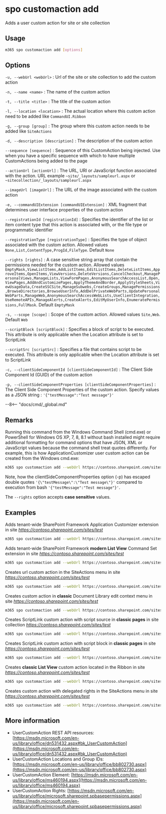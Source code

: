 # spo customaction add

Adds a user custom action for site or site collection

## Usage

```sh
m365 spo customaction add [options]
```

## Options

`-u, --webUrl <webUrl>`
: Url of the site or site collection to add the custom action

`-n, --name <name>`
: The name of the custom action

`-t, --title <title>`
: The title of the custom action

`-l, --location <location>`
: The actual location where this custom action need to be added like `CommandUI.Ribbon`

`-g, --group [group]`
: The group where this custom action needs to be added like `SiteActions`

`-d, --description [description]`
: The description of the custom action

`--sequence [sequence]`
: Sequence of this CustomAction being injected. Use when you have a specific sequence with which to have multiple CustomActions being added to the page

`--actionUrl [actionUrl]`
: The URL, URI or JavaScript function associated with the action. URL example `~site/_layouts/sampleurl.aspx` or `~sitecollection/_layouts/sampleurl.aspx`

`--imageUrl [imageUrl]`
: The URL of the image associated with the custom action

`-e, --commandUIExtension [commandUIExtension]`
: XML fragment that determines user interface properties of the custom action

`--registrationId [registrationId]`
: Specifies the identifier of the list or item content type that this action is associated with, or the file type or programmatic identifier

`--registrationType [registrationType]`
: Specifies the type of object associated with the custom action. Allowed values `None,List,ContentType,ProgId,FileType`. Default `None`

`--rights [rights]`
: A case sensitive string array that contain the permissions needed for the custom action. Allowed values `EmptyMask,ViewListItems,AddListItems,EditListItems,DeleteListItems,ApproveItems,OpenItems,ViewVersions,DeleteVersions,CancelCheckout,ManagePersonalViews,ManageLists,ViewFormPages,AnonymousSearchAccessList,Open,ViewPages,AddAndCustomizePages,ApplyThemeAndBorder,ApplyStyleSheets,ViewUsageData,CreateSSCSite,ManageSubwebs,CreateGroups,ManagePermissions,BrowseDirectories,BrowseUserInfo,AddDelPrivateWebParts,UpdatePersonalWebParts,ManageWeb,AnonymousSearchAccessWebLists,UseClientIntegration,UseRemoteAPIs,ManageAlerts,CreateAlerts,EditMyUserInfo,EnumeratePermissions,FullMask`. Default `EmptyMask`

`-s, --scope [scope]`
: Scope of the custom action. Allowed values `Site,Web`. Default `Web`

`--scriptBlock [scriptBlock]`
: Specifies a block of script to be executed. This attribute is only applicable when the Location attribute is set to ScriptLink

`--scriptSrc [scriptSrc]`
: Specifies a file that contains script to be executed. This attribute is only applicable when the Location attribute is set to ScriptLink

`-c, --clientSideComponentId [clientSideComponentId]`
: The Client Side Component Id (GUID) of the custom action

`-p, --clientSideComponentProperties [clientSideComponentProperties]`
: The Client Side Component Properties of the custom action. Specify values as a JSON string : `'{"testMessage":"Test message"}'`

--8<-- "docs/cmd/_global.md"

## Remarks

Running this command from the Windows Command Shell (cmd.exe) or PowerShell for Windows OS XP, 7, 8, 8.1 without bash installed might require additional formatting for command options that have JSON, XML or JavaScript values because the command shell treat quotes differently. For example, this is how ApplicationCustomizer user custom action can be created from the Windows cmd.exe:

```sh
m365 spo customaction add --webUrl https://contoso.sharepoint.com/sites/test --title "YourAppCustomizer" --name "YourName" --location "ClientSideExtension.ApplicationCustomizer" --clientSideComponentId b41916e7-e69d-467f-b37f-ff8ecf8f99f2 --clientSideComponentProperties '{\"testMessage\":\"Test message\"}'
```

Note, how the clientSideComponentProperties option (-p) has escaped double quotes `'{\"testMessage\":\"Test message\"}'` compared to execution from bash `'{"testMessage":"Test message"}'`.

The `--rights` option accepts **case sensitive** values.

## Examples

Adds tenant-wide SharePoint Framework Application Customizer extension in site _https://contoso.sharepoint.com/sites/test_

```sh
m365 spo customaction add --webUrl https://contoso.sharepoint.com/sites/test --title "YourAppCustomizer" --name "YourName" --location "ClientSideExtension.ApplicationCustomizer" --clientSideComponentId b41916e7-e69d-467f-b37f-ff8ecf8f99f2 --clientSideComponentProperties '{"testMessage":"Test message"}'
```

Adds tenant-wide SharePoint Framework **modern List View** Command Set extension in site _https://contoso.sharepoint.com/sites/test_

```sh
m365 spo customaction add --webUrl https://contoso.sharepoint.com/sites/test --title "YourCommandSet" --name "YourName" --location "ClientSideExtension.ListViewCommandSet" --clientSideComponentId db3e6e35-363c-42b9-a254-ca661e437848 --clientSideComponentProperties '{"sampleTextOne":"One item is selected in the list.", "sampleTextTwo":"This command is always visible."}' --registrationId 100 --registrationType List
```

Creates url custom action in the SiteActions menu in site _https://contoso.sharepoint.com/sites/test_

```sh
m365 spo customaction add --webUrl https://contoso.sharepoint.com/sites/test --title "YourTitle" --name "YourName" --location "Microsoft.SharePoint.StandardMenu" --group "SiteActions" --actionUrl "~site/SitePages/Home.aspx" --sequence 100
```

Creates custom action in **classic** Document Library edit context menu in site _https://contoso.sharepoint.com/sites/test_

```sh
m365 spo customaction add --webUrl https://contoso.sharepoint.com/sites/test --title "YourTitle" --name "YourName" --location "EditControlBlock" --actionUrl "javascript:(function(){ return console.log('CLI for Microsoft 365 rocks!'); })();" --registrationId 101 --registrationType List
```

Creates ScriptLink custom action with script source in **classic pages** in site collection _https://contoso.sharepoint.com/sites/test_

```sh
m365 spo customaction add --webUrl https://contoso.sharepoint.com/sites/test --title "YourTitle" --name "YourName" --location "ScriptLink" --scriptSrc "~sitecollection/SiteAssets/YourScript.js" --sequence 101 --scope Site
```

Creates ScriptLink custom action with script block in **classic pages** in site _https://contoso.sharepoint.com/sites/test_

```sh
m365 spo customaction add --webUrl https://contoso.sharepoint.com/sites/test --title "YourTitle" --name "YourName" --location "ScriptLink" --scriptBlock "(function(){ return console.log('Hello CLI for Microsoft 365!'); })();" --sequence 102
```

Creates **classic List View** custom action located in the Ribbon in site _https://contoso.sharepoint.com/sites/test_

```sh
m365 spo customaction add --webUrl https://contoso.sharepoint.com/sites/test --title "YourTitle" --name "YourName" --location "CommandUI.Ribbon" --commandUIExtension '<CommandUIExtension><CommandUIDefinitions><CommandUIDefinition Location="Ribbon.List.Share.Controls._children"><Button Id="Ribbon.List.Share.GetItemsCountButton" Alt="Get list items count" Sequence="11" Command="Invoke_GetItemsCountButtonRequest" LabelText="Get Items Count" TemplateAlias="o1" Image32by32="_layouts/15/images/placeholder32x32.png" Image16by16="_layouts/15/images/placeholder16x16.png" /></CommandUIDefinition></CommandUIDefinitions><CommandUIHandlers><CommandUIHandler Command="Invoke_GetItemsCountButtonRequest" CommandAction="javascript: alert(ctx.TotalListItems);" EnabledScript="javascript: function checkEnable() { return (true);} checkEnable();"/></CommandUIHandlers></CommandUIExtension>'
```

Creates custom action with delegated rights in the SiteActions menu in site _https://contoso.sharepoint.com/sites/test_

```sh
m365 spo customaction add --webUrl https://contoso.sharepoint.com/sites/test --title "YourTitle" --name "YourName" --location "Microsoft.SharePoint.StandardMenu" --group "SiteActions" --actionUrl "~site/SitePages/Home.aspx" --rights "AddListItems,DeleteListItems,ManageLists"
```

## More information

- UserCustomAction REST API resources: [https://msdn.microsoft.com/en-us/library/office/dn531432.aspx#bk_UserCustomAction](https://msdn.microsoft.com/en-us/library/office/dn531432.aspx#bk_UserCustomAction)
- UserCustomAction Locations and Group IDs: [https://msdn.microsoft.com/en-us/library/office/bb802730.aspx](https://msdn.microsoft.com/en-us/library/office/bb802730.aspx)
- UserCustomAction Element: [https://msdn.microsoft.com/en-us/library/office/ms460194.aspx](https://msdn.microsoft.com/en-us/library/office/ms460194.aspx)
- UserCustomAction Rights: [https://msdn.microsoft.com/en-us/library/office/microsoft.sharepoint.spbasepermissions.aspx](https://msdn.microsoft.com/en-us/library/office/microsoft.sharepoint.spbasepermissions.aspx)
